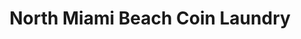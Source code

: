 ---
title: "North Miami Beach Coin Laundry"
url: /north-miami-beach/north-miami-beach-coin-laundry/
shop: Wäscherei
---